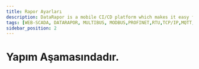 ```yaml
---
title: Rapor Ayarları
description: DataRapor is a mobile CI/CD platform which makes it easy for you to manage the lifecycle of your mobile applications.
tags: [WEB-SCADA, DATARAPOR, MULTIBUS, MODBUS,PROFINET,RTU,TCP/IP,MQTT,BACNET,SCADA,VERI TOPLAMA]
sidebar_position: 2
---
```


# Yapım Aşamasındadır.